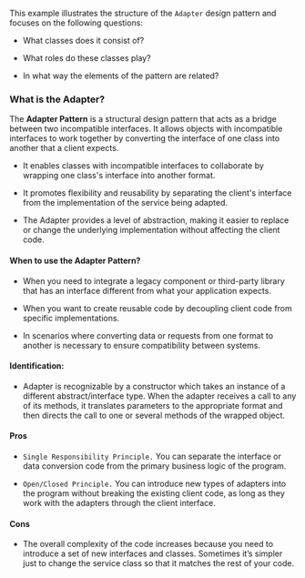 This example illustrates the structure of the `Adapter` design pattern and focuses on the following questions:

* What classes does it consist of?

* What roles do these classes play?

* In what way the elements of the pattern are related?

### What is the Adapter?

The **Adapter Pattern** is a structural design pattern that acts as a bridge between two incompatible interfaces. It allows objects with incompatible interfaces to work together by converting the interface of one class into another that a client expects.

* It enables classes with incompatible interfaces to collaborate by wrapping one class's interface into another format.

* It promotes flexibility and reusability by separating the client's interface from the implementation of the service being adapted.

* The Adapter provides a level of abstraction, making it easier to replace or change the underlying implementation without affecting the client code.

#### When to use the Adapter Pattern?

* When you need to integrate a legacy component or third-party library that has an interface different from what your application expects.

* When you want to create reusable code by decoupling client code from specific implementations.

* In scenarios where converting data or requests from one format to another is necessary to ensure compatibility between systems.

#### Identification: 

* Adapter is recognizable by a constructor which takes an instance of a different abstract/interface type. When the adapter receives a call to any of its methods, it translates parameters to the appropriate format and then directs the call to one or several methods of the wrapped object.


#### Pros

* `Single Responsibility Principle.` You can separate the interface or data conversion code from the primary business logic of the program.

* `Open/Closed Principle.` You can introduce new types of adapters into the program without breaking the existing client code, as long as they work with the adapters through the client interface.

#### Cons

* The overall complexity of the code increases because you need to introduce a set of new interfaces and classes. Sometimes it’s simpler just to change the service class so that it matches the rest of your code.